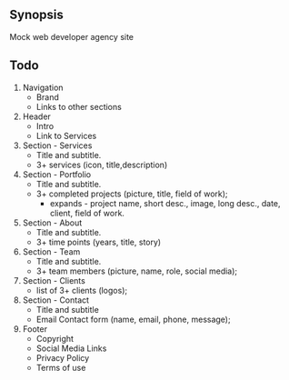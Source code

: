 ## Synopsis

Mock web developer agency site

## Todo

1. Navigation
    * Brand
    * Links to other sections
2. Header
    * Intro
    * Link to Services
3. Section - Services
    * Title and subtitle.
    * 3+ services (icon, title,description)
4. Section - Portfolio
    * Title and subtitle.
    * 3+ completed projects (picture, title, field of work);
        * expands - project name, short desc., image, long desc., date,
          client, field of work.
5. Section - About
    * Title and subtitle.
    * 3+ time points (years, title, story)
6. Section - Team
    * Title and subtitle.
    * 3+ team members (picture, name, role, social media);
7. Section - Clients
    * list of 3+ clients (logos);
8. Section - Contact
    * Title and subtitle
    * Email Contact form (name, email, phone, message);
9. Footer
    * Copyright
    * Social Media Links
    * Privacy Policy
    * Terms of use
